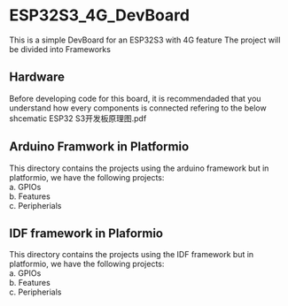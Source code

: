 # ESP32S3_4G_DevBoard
This is a simple DevBoard for an ESP32S3 with 4G feature 
The project will be divided into Frameworks
## Hardware 
Before developing code for this board, it is recommendaded that you understand how every components is connected refering to the below shcematic
ESP32 S3开发板原理图.pdf
## Arduino Framwork in Platformio
This directory contains the projects using the arduino framework but in platformio, we have the following projects: <br>
a.  GPIOs <br>
b.  Features <br>
c. Peripherials
## IDF framework in Plaformio
This directory contains the projects using the IDF framework but in platformio, we have the following projects: <br>
a.  GPIOs <br>
b.  Features <br>
c. Peripherials

